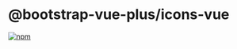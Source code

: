 # @bootstrap-vue-plus/icons-vue

[![npm](https://img.shields.io/npm/v/@bootstrap-vue-plus/icons-vue)](https://www.npmjs.com/package/@bootstrap-vue-plus/icons-vue)
